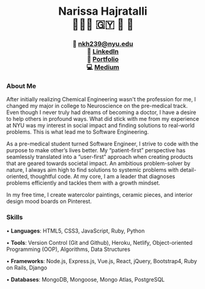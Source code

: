 # <div align="center">Narissa Hajratalli <br/> 👩🏾‍💻 🇬🇾 🧠 🎨 </div> #

### <div align="center"> 📧  nkh239@nyu.edu <br/> 🔗  [LinkedIn](https://www.linkedin.com/in/narissa-hajratalli/) <br/> 💼  [Portfolio](https://narissa-hajratalli.com/) <br/> 💻  [Medium](https://medium.com/@narissa_hajratalli) </div>
###


### About Me 
After initially realizing Chemical Engineering wasn't the profession for me, I changed my major in college to Neuroscience on the pre-medical track. Even though I never truly had dreams of becoming a doctor, I have a desire to help others in profound ways. What did stick with me from my experience at NYU was my interest in social impact and finding solutions to real-world problems. This is what lead me to Software Engineering.

As a pre-medical student turned Software Engineer, I strive to code with the purpose to make other’s lives better. My “patient-first” perspective has seamlessly translated into a “user-first” approach when creating products that are geared towards societal impact. An ambitious problem-solver by nature, I always aim high to find solutions to systemic problems with detail-oriented, thoughtful code. At my core, I am a leader that diagnoses problems efficiently and tackles them with a growth mindset.

In my free time, I create watercolor paintings, ceramic pieces, and interior design mood boards on Pinterest.


### Skills ###
• **Languages**:
HTML5, CSS3, JavaScript, Ruby, Python

• **Tools**:
Version Control (Git and Github), Heroku, Netlify, Object-oriented Programming (OOP), Algorithms, Data Structures

• **Frameworks**:
Node.js, Express.js, Vue.js, React, jQuery, Bootstrap4, Ruby on Rails, Django

• **Databases**:
MongoDB, Mongoose, Mongo Atlas, PostgreSQL

